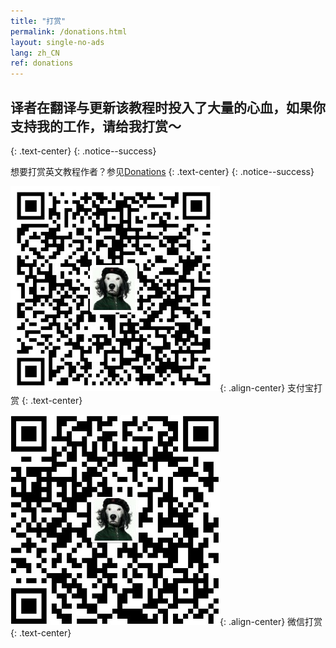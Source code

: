 ```yaml
---
title: "打赏"
permalink: /donations.html
layout: single-no-ads
lang: zh_CN
ref: donations
---
```


## 译者在翻译与更新该教程时投入了大量的心血，如果你支持我的工作，请给我打赏～
{: .text-center}
{: .notice--success}

想要打赏英文教程作者？参见[Donations](https://3ds.guide/donations)
{: .text-center}
{: .notice--success}

![Alipay](images/alipay-qrcode.jpg){: .align-center}
支付宝打赏
{: .text-center}


![Wechat](images/wechat-qrcode.jpg){: .align-center}
微信打赏
{: .text-center}

